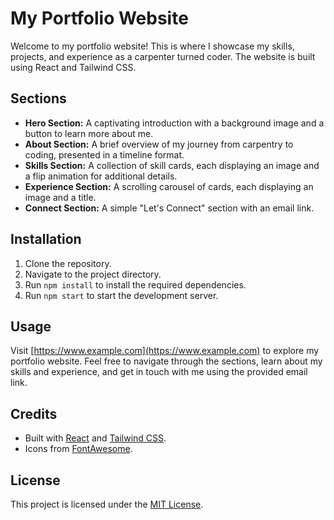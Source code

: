 # My Portfolio Website

Welcome to my portfolio website! This is where I showcase my skills, projects, and experience as a carpenter turned coder. The website is built using React and Tailwind CSS.

## Sections

- **Hero Section:** A captivating introduction with a background image and a button to learn more about me.
- **About Section:** A brief overview of my journey from carpentry to coding, presented in a timeline format.
- **Skills Section:** A collection of skill cards, each displaying an image and a flip animation for additional details.
- **Experience Section:** A scrolling carousel of cards, each displaying an image and a title.
- **Connect Section:** A simple "Let's Connect" section with an email link.

## Installation

1. Clone the repository.
2. Navigate to the project directory.
3. Run `npm install` to install the required dependencies.
4. Run `npm start` to start the development server.

## Usage

Visit [https://www.example.com](https://www.example.com) to explore my portfolio website. Feel free to navigate through the sections, learn about my skills and experience, and get in touch with me using the provided email link.

## Credits

- Built with [React](https://reactjs.org/) and [Tailwind CSS](https://tailwindcss.com/).
- Icons from [FontAwesome](https://fontawesome.com/).

## License

This project is licensed under the [MIT License](LICENSE).
